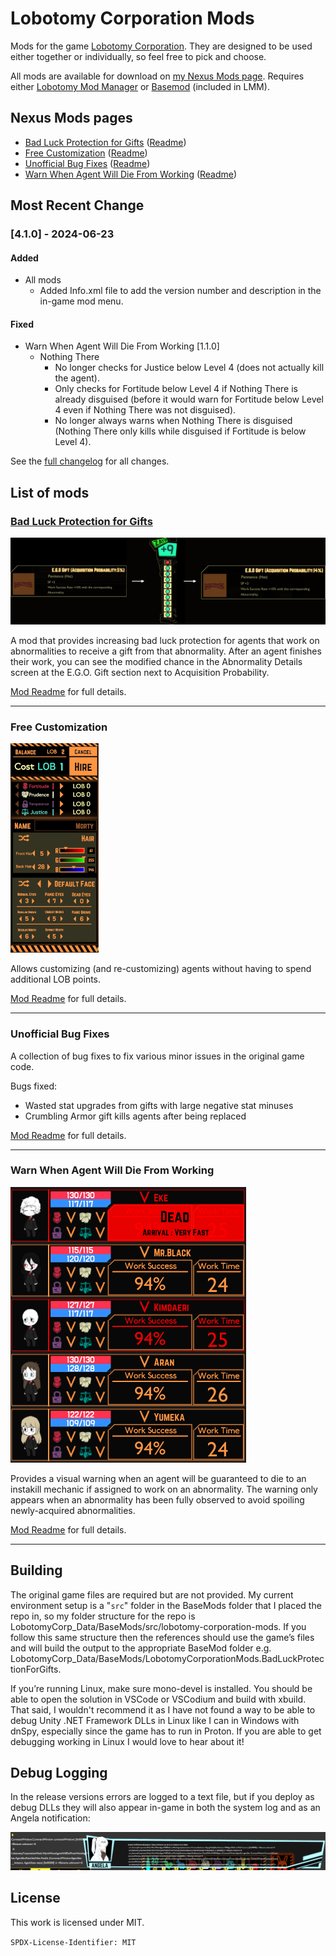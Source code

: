 # Lobotomy Corporation Mods

Mods for the
game [Lobotomy Corporation](https://store.steampowered.com/app/568220/Lobotomy_Corporation__Monster_Management_Simulation/).
They are designed to be used either together or individually, so feel free to
pick and choose.

All mods are available for download
on [my Nexus Mods page](https://next.nexusmods.com/profile/IsitChris/mods?gameId=2861).
Requires either [Lobotomy Mod Manager](https://www.nexusmods.com/site/mods/765)
or [Basemod](https://www.nexusmods.com/lobotomycorporation/mods/2) (included in
LMM).

## Nexus Mods pages

- [Bad Luck Protection for Gifts](https://www.nexusmods.com/lobotomycorporation/mods/476) ([Readme](LobotomyCorporationMods.BadLuckProtectionForGifts/README.md))
- [Free Customization](https://www.nexusmods.com/lobotomycorporation/mods/477) ([Readme](LobotomyCorporationMods.FreeCustomization/README.md))
- [Unofficial Bug Fixes](https://www.nexusmods.com/lobotomycorporation/mods/478) ([Readme](LobotomyCorporationMods.BugFixes/README.md))
- [Warn When Agent Will Die From Working](https://www.nexusmods.com/lobotomycorporation/mods/479) ([Readme](LobotomyCorporationMods.WarnWhenAgentWillDieFromWorking/README.md))

## Most Recent Change

### [4.1.0] - 2024-06-23

#### Added

- All mods
  - Added Info.xml file to add the version number and description in the in-game
    mod menu.

#### Fixed

- Warn When Agent Will Die From Working [1.1.0]
  - Nothing There
    - No longer checks for Justice below Level 4 (does not actually kill the
      agent).
    - Only checks for Fortitude below Level 4 if Nothing There is already
      disguised (before it would warn for
      Fortitude below Level 4 even if Nothing There was not disguised).
    - No longer always warns when Nothing There is disguised (Nothing There only
      kills while disguised if Fortitude
      is below Level 4).

See the [full changelog](CHANGELOG.md) for all changes.

## List of mods

### [Bad Luck Protection for Gifts](LobotomyCorporationMods.BadLuckProtectionForGifts/README.md)

![Bad Luck Protection for Gifts example](https://raw.githubusercontent.com/ctristan/lobotomy-corporation-mods/assets/bad-luck-protection.png)

A mod that provides increasing bad luck protection for agents that work on
abnormalities to receive a gift from that
abnormality.
After an agent finishes their work, you can see the modified chance in the
Abnormality Details screen at the E.G.O. Gift
section next to Acquisition Probability.

[Mod Readme](LobotomyCorporationMods.BadLuckProtectionForGifts/README.md) for
full details.

---

### Free Customization

![Free Customization example](https://raw.githubusercontent.com/ctristan/lobotomy-corporation-mods/assets/free-customization.png)

Allows customizing (and re-customizing) agents without having to spend
additional LOB points.

[Mod Readme](LobotomyCorporationMods.FreeCustomization/README.md) for full
details.

---

### Unofficial Bug Fixes

A collection of bug fixes to fix various minor issues in the original game code.

Bugs fixed:

- Wasted stat upgrades from gifts with large negative stat minuses
- Crumbling Armor gift kills agents after being replaced

[Mod Readme](LobotomyCorporationMods.BugFixes/README.md) for full details.
 
---

### Warn When Agent Will Die From Working

![Warn When Agent Will Die From Working example](https://raw.githubusercontent.com/ctristan/lobotomy-corporation-mods/assets/warn-when-agent-will-die-from-working.png)

Provides a visual warning when an agent will be guaranteed to die to an
instakill mechanic if assigned to work on an
abnormality.
The warning only appears when an abnormality has been fully observed to avoid
spoiling newly-acquired abnormalities.

[Mod Readme](LobotomyCorporationMods.WarnWhenAgentWillDieFromWorking/README.md)
for full details.

---

## Building

The original game files are required but are not provided.
My current environment setup is a "`src`" folder in the BaseMods folder that I
placed the repo in, so my folder
structure for the repo is
LobotomyCorp_Data/BaseMods/src/lobotomy-corporation-mods.
If you follow this same structure then the references should use the game’s
files and will build the output to the
appropriate BaseMod folder e.g.
LobotomyCorp_Data/BaseMods/LobotomyCorporationMods.BadLuckProtectionForGifts.

If you’re running Linux, make sure mono-devel is installed.
You should be able to open the solution in VSCode or VSCodium and build with
xbuild.
That said, I wouldn't recommend it as I have not found a way to be able to debug
Unity .NET Framework DLLs in Linux like
I can in Windows with dnSpy, especially since the game has to run in Proton.
If you are able to get debugging working in Linux I would love to hear about it!

## Debug Logging

In the release versions errors are logged to a text file, but if you deploy as
debug DLLs they will also appear in-game
in both the system log and as an Angela notification:

![Debug Logging example](https://raw.githubusercontent.com/ctristan/lobotomy-corporation-mods/assets/debug-logging.png)

## License

This work is licensed under MIT.

`SPDX-License-Identifier: MIT`
